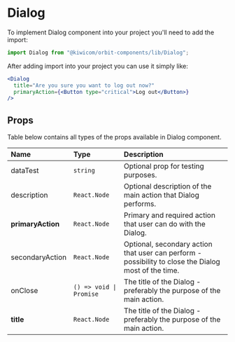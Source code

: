 # Dialog

To implement Dialog component into your project you'll need to add the import:

```jsx
import Dialog from "@kiwicom/orbit-components/lib/Dialog";
```

After adding import into your project you can use it simply like:

```jsx
<Dialog
  title="Are you sure you want to log out now?"
  primaryAction={<Button type="critical">Log out</Button>}
/>
```

## Props

Table below contains all types of the props available in Dialog component.

| Name              | Type                    | Description                                                                                          |
| :---------------- | :---------------------- | :--------------------------------------------------------------------------------------------------- |
| dataTest          | `string`                | Optional prop for testing purposes.                                                                  |
| description       | `React.Node`            | Optional description of the main action that Dialog performs.                                        |
| **primaryAction** | `React.Node`            | Primary and required action that user can do with the Dialog.                                        |
| secondaryAction   | `React.Node`            | Optional, secondary action that user can perform - possibility to close the Dialog most of the time. |
| onClose           | `() => void \| Promise` | The title of the Dialog - preferably the purpose of the main action.                                 |
| **title**         | `React.Node`            | The title of the Dialog - preferably the purpose of the main action.                                 |
